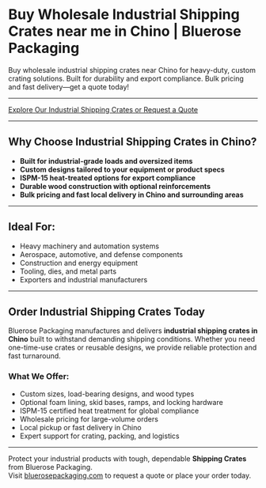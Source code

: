 # Buy Wholesale Industrial Shipping Crates near me in Chino | Bluerose Packaging

Buy wholesale industrial shipping crates near Chino for heavy-duty, custom crating solutions. Built for durability and export compliance. Bulk pricing and fast delivery—get a quote today!

---

[Explore Our Industrial Shipping Crates or Request a Quote](https://www.bluerosepackaging.com/location/chino/)

---

## Why Choose Industrial Shipping Crates in Chino?

- **Built for industrial-grade loads and oversized items**  
- **Custom designs tailored to your equipment or product specs**  
- **ISPM-15 heat-treated options for export compliance**  
- **Durable wood construction with optional reinforcements**  
- **Bulk pricing and fast local delivery in Chino and surrounding areas**

---

## Ideal For:

- Heavy machinery and automation systems  
- Aerospace, automotive, and defense components  
- Construction and energy equipment  
- Tooling, dies, and metal parts  
- Exporters and industrial manufacturers

---

## Order Industrial Shipping Crates Today

Bluerose Packaging manufactures and delivers **industrial shipping crates in Chino** built to withstand demanding shipping conditions. Whether you need one-time-use crates or reusable designs, we provide reliable protection and fast turnaround.

### What We Offer:

- Custom sizes, load-bearing designs, and wood types  
- Optional foam lining, skid bases, ramps, and locking hardware  
- ISPM-15 certified heat treatment for global compliance  
- Wholesale pricing for large-volume orders  
- Local pickup or fast delivery in Chino  
- Expert support for crating, packing, and logistics

---

Protect your industrial products with tough, dependable **Shipping Crates** from Bluerose Packaging.  
Visit [bluerosepackaging.com](https://www.bluerosepackaging.com/product-category/shipping-crates/) to request a quote or place your order today.

